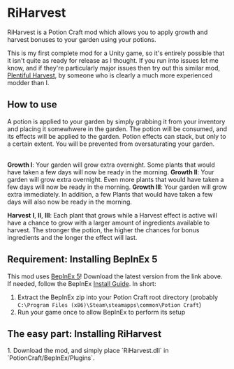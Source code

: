 # RiHarvest
RiHarvest is a Potion Craft mod which allows you to apply growth and harvest bonuses to your garden using your potions.

This is my first complete mod for a Unity game, so it's entirely possible that it isn't quite as ready for release as I thought. If you run into issues let me know, and if they're particularly major issues then try out this similar mod, [Plentiful Harvest](https://github.com/TommySoucy/PlentifulHarvest), by someone who is clearly a much more experienced modder than I.

<h2>How to use</h2>
A potion is applied to your garden by simply grabbing it from your inventory and placing it somewhwere in the garden. The potion will be consumed, and its effects will be applied to the garden. Potion effects can stack, but only to a certain extent. You will be prevented from oversaturating your garden.
<br><br />

**Growth I**: Your garden will grow extra overnight. Some plants that would have taken a few days will now be ready in the morning.
**Growth II**: Your garden will grow extra overnight. Even more plants that would have taken a few days will now be ready in the morning.
**Growth III**: Your garden will grow extra immediately. In addition, a few Plants that would have taken a few days will also now be ready in the morning.


**Harvest** **I**, **II**, **III**: Each plant that grows while a Harvest effect is active will have a chance to grow with a larger amount of ingredients available to harvest. The stronger the potion, the higher the chances for bonus ingredients and the longer the effect will last.

<h2>Requirement: Installing BepInEx 5</h2>

This mod uses [BepInEx 5](www.github.com/BepInEx/BepInEx/releases)!
Download the latest version from the link above. If needed, follow the BepInEx [Install Guide](https://docs.bepinex.dev/master/articles/user_guide/installation/unity_mono.html).
In short: 
1. Extract the BepInEx zip into your Potion Craft root directory (probably `C:\Program Files (x86)\Steam\steamapps\common\Potion Craft`)
2.  Run your game once to allow BepInEx to perform its setup


<h2>The easy part: Installing RiHarvest</h2>
1. Download the mod, and simply place `RiHarvest.dll` in `PotionCraft/BepInEx/Plugins`.

